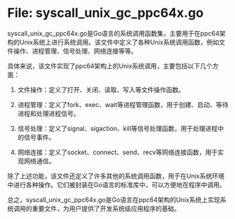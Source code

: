 # File: syscall_unix_gc_ppc64x.go

syscall_unix_gc_ppc64x.go是Go语言的系统调用函数集，主要用于在ppc64架构的Unix系统上进行系统调用。该文件中定义了各种Unix系统调用函数，例如文件操作、进程管理、信号处理、网络连接等等。

具体来说，该文件实现了ppc64架构上的Unix系统调用，主要包括以下几个方面：

1. 文件操作：定义了打开、关闭、读取、写入等文件操作函数。

2. 进程管理：定义了fork、exec、wait等进程管理函数，用于创建、启动、等待进程和处理进程信号。

3. 信号处理：定义了signal、sigaction、kill等信号处理函数，用于处理进程中的信号事件。

4. 网络连接：定义了socket、connect、send、recv等网络连接函数，用于实现网络通信。

除了上述功能，该文件还定义了许多其他的系统调用函数，用于在Unix系统环境中进行各种操作。它们被封装在Go语言的标准库中，可以方便地在程序中调用。

总之，syscall_unix_gc_ppc64x.go是Go语言在ppc64架构的Unix系统上实现系统调用的重要文件，为用户提供了开发系统级应用程序的基础。

